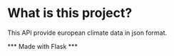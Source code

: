 # What is this project?
This API provide european climate data in json format.

 *** Made with Flask ***
